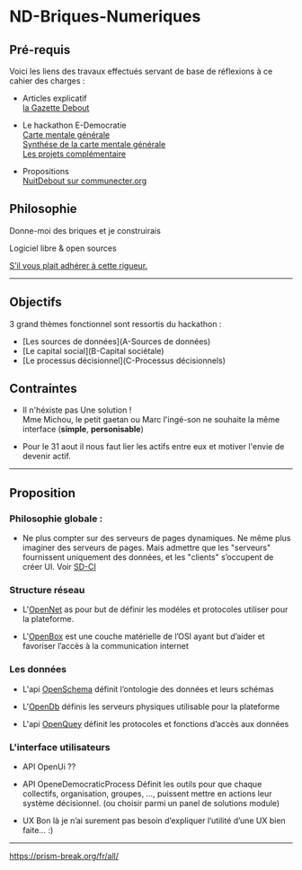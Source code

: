 # ND-Briques-Numeriques

## Pré-requis

Voici les liens des travaux effectués servant de base de réflexions à ce cahier des charges :

- Articles explicatif \
  [la Gazette Debout](http://gazettedebout.fr/2016/07/08/hackathondebout-geeks-de-nuit-debout-preparent-lavenir-mouvement/)

- Le hackathon E-Democratie \
  [Carte mentale générale](https://www.mindmeister.com/724254875/hackathondebout-e-democratie) \
  [Synthése de la carte mentale générale](https://www.mindmeister.com/721715693/hackathondebout-vue-d-ensemble) \
  [Les projets complémentaire](https://www.mindmeister.com/724295990/hackathondebout-projets-compl-mentaires)

- Propositions \
  [NuitDebout sur communecter.org](https://docs.google.com/document/d/1wZnQ6_0ak9YkXiglp1r5GNjxtrf6W6NP43wq2gvrkKg/mobilebasic)

## Philosophie

Donne-moi des briques et je construirais

Logiciel libre & open sources

[S’il vous plait adhérer à cette rigueur.](CRITIQUE.md)

---
## Objectifs

3 grand thèmes fonctionnel sont ressortis du hackathon :

-	[Les sources de données](A-Sources de données)
-	[Le capital social](B-Capital sociétale)
-	[Le processus décisionnel](C-Processus décisionnels)

## Contraintes

- Il n'héxiste pas Une solution !  <br/>
  Mme Michou, le petit gaetan ou Marc l'ingé-son ne souhaite la même interface
  (**simple**, **personisable**)

- Pour le 31 aout il nous faut lier les actifs entre eux et motiver l'envie de devenir actif.

---
## Proposition

### Philosophie globale :

- Ne plus compter sur des serveurs de pages dynamiques. Ne même plus imaginer des serveurs de pages. Mais admettre que les "serveurs" fournissent uniquement des données, et les "clients" s’occupent de créer UI. Voir [SD-CI](SD-CI.md)

### Structure réseau

- L'[OpenNet]()
  as pour but de définir les modéles et protocoles utiliser pour la plateforme.

- L'[OpenBox]()
  est une couche matérielle de l’OSI ayant but d’aider et favoriser l’accès à la communication internet

### Les données

- L'api [OpenSchema]()
  définit l’ontologie des données et leurs schémas

- L'[OpenDb]()
  définis les serveurs physiques utilisable pour la plateforme
  
- L'api [OpenQuey]()
  définit les protocoles et fonctions d’accès aux données

### L'interface utilisateurs

- API OpenUi
  ??

- API OpeneDemocraticProcess
  Définit les outils pour que chaque collectifs, organisation, groupes, …, puissent mettre en actions leur système décisionnel. (ou choisir parmi un panel de solutions module)

- UX
  Bon là je n’ai surement pas besoin d’expliquer l’utilité d’une UX bien faite… :)

---

https://prism-break.org/fr/all/

